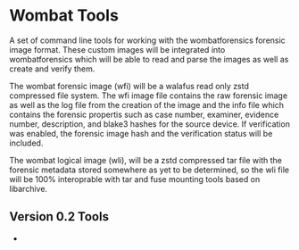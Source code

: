 # Wombat Tools
A set of command line tools for working with the wombatforensics forensic image format. These custom images will be integrated into wombatforensics which will be able to read and parse the images as well as create and verify them.

The wombat forensic image (wfi) will be a walafus read only zstd compressed file system. The wfi image file contains the raw forensic image as well as the log file from the creation of the image and the info file which contains the forensic propertis such as case number, examiner, evidence number, description, and blake3 hashes for the source device. If verification was enabled, the forensic image hash and the verification status will be included.

The wombat logical image (wli), will be a zstd compressed tar file with the forensic metadata stored somewhere as yet to be determined, so the wli file will be 100% interoprable with tar and fuse mounting tools based on libarchive.

## Version 0.2 Tools

* 
